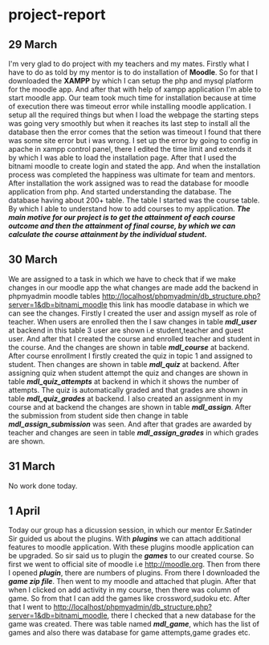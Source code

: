 # project-report
**29 March**
--

I'm very glad to do project with my teachers and my mates. Firstly what I have to do as told by my mentor is to do installation of **Moodle**. So for that I downloaded the **XAMPP** by which I can setup the php and mysql platform for the moodle app. And after that with help of xampp application I'm able to start moodle app. Our team took much time for installation because at time of execution there was timeout error while installing moodle application. I setup all the required things but when I load the webpage the starting steps was going very smoothly but when it reaches its last step to install all the database then the error comes that the setion was timeout I found that there was some site error but i was wrong. I set up the error by going to config in apache in xampp control panel, there I edited the time limit and extends it by which I was able to load the installation page. After that I used the bitnami moodle to create login and stated the app. And when the installation process was completed the happiness was ultimate for team and mentors. After installation the work assigned was to read the database for moodle application from php. And started understanding the database. The database having about 200+ table. The table I started was the course table. By which I able to understand how to add courses to my application.
***The main motive for our project is to get the attainment of each course outcome and then the attainment of final course, by which we can calculate the course attainment by the individual student.***

**30 March**
--

We are assigned to a task in which we have to check that if we make changes in our moodle app the what changes are made add the backend in phpmyadmin moodle tables <http://localhost/phpmyadmin/db_structure.php?server=1&db=bitnami_moodle> this link has moodle database in which we can see the changes. Firstly I created the user and assign myself as role of teacher. When users are enrolled then the I saw changes in table ***mdl_user*** at backend in this table 3 user are shown i.e student,teacher and guest user. And after that I created the course and enrolled teacher and student in the course. And the changes are shown in table ***mdl_course*** at backend. After course enrollment I firstly created the quiz in topic 1 and assigned to student. Then changes are shown in table ***mdl_quiz*** at backend. After assigning quiz when student attempt the quiz and changes are shown in table ***mdl_quiz_attempts*** at backend in which it shows the number of attempts. The quiz is automatically graded and that grades are shown in table ***mdl_quiz_grades*** at backend. I also created an assignment in my course and at backend the changes are shown in table ***mdl_assign***. After the submission from student side then change in table ***mdl_assign_submission*** was seen. And after that grades are awarded by teacher and changes are seen in table ***mdl_assign_grades*** in which grades are shown. 

**31 March**
--

No work done today.

**1 April**
--

Today our group has a dicussion session, in which our mentor Er.Satinder Sir guided us about the plugins. With ***plugins*** we can attach additional features to moodle application. With these plugins moodle application can be upgraded. So sir said us to plugin the ***games*** to our created course. So first we went to official site of moodle i.e <http://moodle.org>. Then from there I opened ***plugin***, there are numbers of plugins. From there I downloaded the ***game zip file***. Then went to my moodle and attached that plugin. After that when I clicked on add activity in my course, then there was column of game. So from that I can add the games like crossword,sudoku etc. After that I went to <http://localhost/phpmyadmin/db_structure.php?server=1&db=bitnami_moodle>, there I checked that a new database for the game was created. There was table named ***mdl_game***, which has the list of games and also there was database for game attempts,game grades etc.

